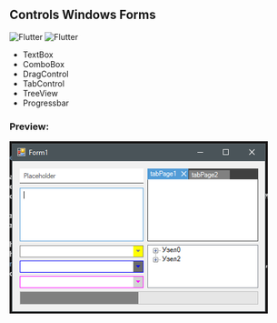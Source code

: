 ## Controls Windows Forms

![Flutter](https://img.shields.io/badge/CSharp-Windows_Forms-404040) ![Flutter](https://img.shields.io/badge/CSharp-NET._Framework_4.8-404040)

* TextBox
* ComboBox
* DragControl
* TabControl
* TreeView
* Progressbar

### Preview:

![preview](Assets/Preview.png)
